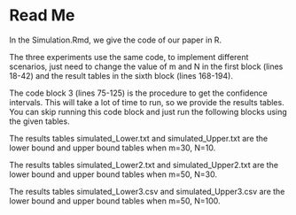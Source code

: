 # Read Me
In the Simulation.Rmd, we give the code of our paper in R.

The three experiments use the same code, to implement different scenarios, just need to change the value of m and N in the first block (lines 18-42) and the result tables in the sixth block (lines 168-194).

The code block 3 (lines 75-125) is the procedure to get the confidence intervals. This will take a lot of time to run, so we provide the results tables. You can skip running this code block and just run the following blocks using the given tables.

The results tables simulated_Lower.txt and simulated_Upper.txt are the lower bound and upper bound tables when m=30, N=10.

The results tables simulated_Lower2.txt and simulated_Upper2.txt are the lower bound and upper bound tables when m=50, N=30.

The results tables simulated_Lower3.csv and simulated_Upper3.csv are the lower bound and upper bound tables when m=50, N=100.
